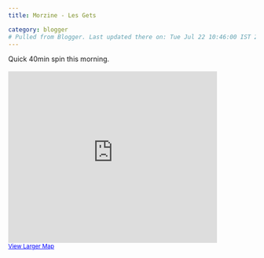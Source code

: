 ```yaml
---
title: Morzine - Les Gets

category: blogger
# Pulled from Blogger. Last updated there on: Tue Jul 22 10:46:00 IST 2008
---
```

Quick 40min spin this morning.<br /><br /><iframe width="425" height="350" frameborder="0" scrolling="no" marginheight="0" marginwidth="0" src="http://maps.google.com/maps?f=d&amp;hl=en&amp;geocode=&amp;saddr=morzine&amp;daddr=les+gets&amp;sll=46.174995,6.690405&amp;sspn=0.055155,0.150375&amp;doflg=ptk&amp;ie=UTF8&amp;ll=46.174995,6.690405&amp;spn=0.03179,0.04159&amp;output=embed&amp;s=AARTsJqNhOqyJw7U2uATorZKmaAovCLU4Q"></iframe><br /><small><a href="http://maps.google.com/maps?f=d&amp;hl=en&amp;geocode=&amp;saddr=morzine&amp;daddr=les+gets&amp;sll=46.174995,6.690405&amp;sspn=0.055155,0.150375&amp;doflg=ptk&amp;ie=UTF8&amp;ll=46.174995,6.690405&amp;spn=0.03179,0.04159&amp;source=embed" style="color:#0000FF;text-align:left">View Larger Map</a></small>
